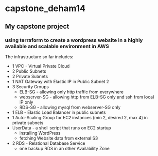 # capstone_deham14
## My capstone project
### using terraform to create a wordpress website in a highly available and scalable environment in AWS

The infrastructure so far includes:

- 1 VPC - Virtual Private Cloud
- 2 Public Subnets
- 2 Private Subnets
- 1 NAT Gateway with Elastic IP in Public Subnet 2
- 3 Security Groups
  - ELB-SG - allowing only http traffic from everywhere
  - webserver-SG - allowing http from ELB-SG only and ssh from local IP only
  - RDS-SG - allowing mysql from webserver-SG only
- 1 ELB - Elastic Load Balancer in public subnets
- 1 Auto-Scaling Group for EC2 instances (min 2, desired 2, max 4) in private subnets
- UserData - a shell script that runs on EC2 startup
  - installing WordPress
  - fetching Website data from external S3
- 2 RDS - Relational Database Service
  - one backup RDS in an other Availability Zone